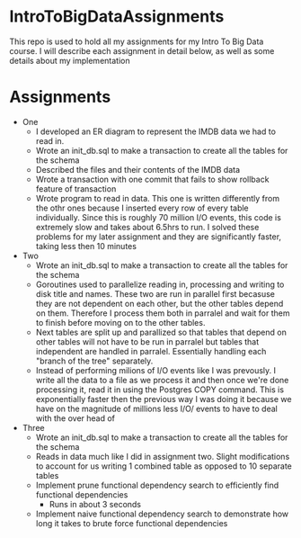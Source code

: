 # IntroToBigDataAssignments

This repo is used to hold all my assignments for my Intro To Big Data course. I will describe each assignment in detail below, as well as some details about my implementation

# Assignments

* One
	* I developed an ER diagram to represent the IMDB data we had to read in.
	* Wrote an init_db.sql to make a transaction to create all the tables for the schema
	* Described the files and their contents of the IMDB data
	* Wrote a transaction with one commit that fails to show rollback feature of transaction
	* Wrote program to read in data. This one is written differently from the othr ones because I inserted every row of every table individually. Since this is roughly 70 million I/O events, this code is extremely slow and takes about 6.5hrs to run. I solved these problems for my later assignment and they are significantly faster, taking less then 10 minutes
* Two
	* Wrote an init_db.sql to make a transaction to create all the tables for the schema
	* Goroutines used to parallelize reading in, processing and writing to disk title and names. These two are run in parallel first becasuse they are not dependent on each other, but the other tables depend on them. Therefore I process them both in parralel and wait for them to finish before moving on to the other tables.
	* Next tables are split up and parallized so that tables that depend on other tables will not have to be run in parralel but tables that independent are handled in parralel. Essentially handling each "branch of the tree" separately.
	* Instead of performing milions of I/O events like I was prevously. I write all the data to a file as we process it and then once we're done processing it, read it in using the Postgres COPY command. This is exponentially faster then the previous way I was doing it because we have on the magnitude of millions less I/O/ events to have to deal with the over head of
* Three	
	* Wrote an init_db.sql to make a transaction to create all the tables for the schema
	* Reads in data much like I did in assignment two. Slight modifications to account for us writing 1 combined table as opposed to 10 separate tables
	* Implement prune functional dependency search to efficiently find functional dependencies
		* Runs in about 3 seconds
	* Implement naive functional dependency search to demonstrate how long it takes to brute force functional dependencies
